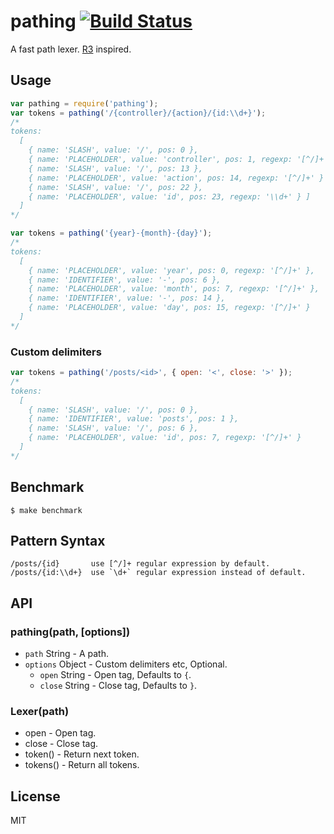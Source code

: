 # pathing [![Build Status](https://travis-ci.org/fundon/pathing.svg)](https://travis-ci.org/fundon/pathing)

A fast path lexer. [R3](https://github.com/c9s/r3) inspired.


## Usage

```js
var pathing = require('pathing');
var tokens = pathing('/{controller}/{action}/{id:\\d+}');
/*
tokens:
  [
    { name: 'SLASH', value: '/', pos: 0 },
    { name: 'PLACEHOLDER', value: 'controller', pos: 1, regexp: '[^/]+' },
    { name: 'SLASH', value: '/', pos: 13 },
    { name: 'PLACEHOLDER', value: 'action', pos: 14, regexp: '[^/]+' }
    { name: 'SLASH', value: '/', pos: 22 },
    { name: 'PLACEHOLDER', value: 'id', pos: 23, regexp: '\\d+' } ]
  ]
*/

var tokens = pathing('{year}-{month}-{day}');
/*
tokens:
  [
    { name: 'PLACEHOLDER', value: 'year', pos: 0, regexp: '[^/]+' },
    { name: 'IDENTIFIER', value: '-', pos: 6 },
    { name: 'PLACEHOLDER', value: 'month', pos: 7, regexp: '[^/]+' },
    { name: 'IDENTIFIER', value: '-', pos: 14 },
    { name: 'PLACEHOLDER', value: 'day', pos: 15, regexp: '[^/]+' }
  ]
*/
```

### Custom delimiters

```js
var tokens = pathing('/posts/<id>', { open: '<', close: '>' });
/*
tokens:
  [
    { name: 'SLASH', value: '/', pos: 0 },
    { name: 'IDENTIFIER', value: 'posts', pos: 1 },
    { name: 'SLASH', value: '/', pos: 6 },
    { name: 'PLACEHOLDER', value: 'id', pos: 7, regexp: '[^/]+' }
  ]
*/
```


## Benchmark

```
$ make benchmark
```


## Pattern Syntax

```
/posts/{id}       use [^/]+ regular expression by default.
/posts/{id:\\d+}  use `\d+` regular expression instead of default.
```


## API

### pathing(path, [options])

* `path` String - A path.
* `options` Object - Custom delimiters etc, Optional.
  * `open` String - Open tag, Defaults to `{`.
  * `close` String - Close tag, Defaults to `}`.


### Lexer(path)

* open - Open tag.
* close - Close tag.
* token() - Return next token.
* tokens() - Return all tokens.


## License

MIT
